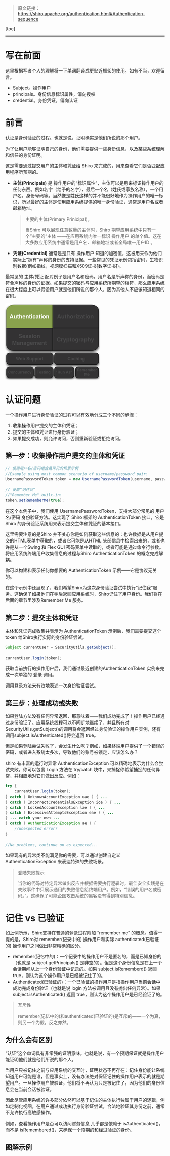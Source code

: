 > 原文链接：https://shiro.apache.org/authentication.html#Authentication-sequence

[toc]

----

# 写在前面

这里根据写者个人的理解将一下单词翻译成更贴近框架的使用。如有不当，欢迎留言。

- Subject。操作用户
- principals。身份信息标识属性，偏向授权
- credential。身份凭证，偏向认证



# 前言

认证是身份验证的过程。也就是说，证明确实是他们所说的那个用户。

为了让用户能够证明自己的身份，他们需要提供一些身份信息，以及某些系统理解和信任的身份证明。

这是需要通过提交用户的主体和凭证给 Shiro 来完成的，用来查看它们是否匹配应用程序所预期的。

- **主体(Principals)** 是 操作用户的“标识属性”，主体可以是用来标识操作用户的任何东西。例如名字（给予的名字），最后一个名（姓氏或家族名称），一个用户名，身份号码等。当然像是姓氏这样的并不能很好地作为操作用户的唯一标识，所以最好的主体是使用应用系统提供的唯一身份验证，通常是用户名或者邮箱地址。

  > 主要的主体(Primary Prinicipal)。
  >
  > 当Shiro 可以展现任意数量的主体时，Shiro 期望应用系统中只有一个“主要的“主体 ——在应用系统内唯一标识 操作用户 的单个值。这在大多数应用系统中通常是用户名、邮箱地址或者全局唯一用户ID 。

- **凭证(Credential)**  通常是是只有 操作用户 知道的加密值，这被用来作为他们实际上”拥有“声称的身份的支持证据。一些常见的凭证示例包括密码，生物识别数据(例如指纹，视网膜扫描和X509证书[数字证书])。

最常见的 主体/凭证 配对例子是用户名和密码。用户名是所声称的身份，而密码是符合声称的身份的证据。如果提交的密码与应用系统所期望的相符，那么应用系统在很大程度上可以假设用户就是他们所说的那个人，因为其他人不应该知道相同的密码。

 



![1654265260459](authentication.assets/1654265260459.png)



# 认证问题

一个操作用户进行身份验证的过程可以有效地分成三个不同的步骤：

1. 收集操作用户提交的主体和凭证；
2. 提交的主体和凭证进行身份验证；
3. 如果提交成功，则允许访问，否则重新验证或拒绝访问。

## 第一步：收集操作用户提交的主体和凭证

```java
// 使用用户名/密码组合最常见的场景示例
//Example using most common scenario of username/password pair:
UsernamePasswordToken token = new UsernamePasswordToken(username, password);

// 设置“记住我”
//"Remember Me" built-in:
token.setRememberMe(true);
```

在这个本例子中，我们使用 UsernamePasswordToken，支持大部分常见的 用户名/密码 身份验证方法。这实现了 Shiro 框架的 AuthenticationToken 接口，它是 Shiro 的身份验证系统用来表示提交主体和凭证的基本接口。

这里需要注意的是Shiro 并不关心你是如何获取这些信息的：也许数据是从用户提交的HTML表单中获取的，或者它可能是从HTML 头部信息中检索出来的，或者也许是从一个Swing 和 Flex GUI 密码表单中读取的，或者可能是通过命令行参数。将应用系统终端用户收集信息的过程与Shiro AuthenticationToken 的概念完成解耦。

你可以构建和表示任何你想要的 AuthenticationToken 示例——它是协议无关的。

在这个示例中还展现了，我们希望Shiro为这次身份验证尝试中执行“记住我”服务。这确保了如果他们在稍后返回应用系统时，Shiro记住了用户身份。我们将在后面的章节里涉及Remember Me 服务。

## 第二步：提交主体和凭证

主体和凭证完成收集并表示为 AuthenticationToken 示例后，我们需要提交这个token 给Shiro执行实际的身份验证尝试。

```java
Subject currentUser = SecurityUtils.getSubject();

currentUser.login(token);
```

获取当前执行的操作用户后，我们通过最近创建的AuthenticationToken 实例来完成一次单独的 登录 调用。

调用登录方法来有效地表述一次身份验证尝试。

## 第三步：处理成功或失败

如果登陆方法没有任何异常返回，那意味着——我们成功完成了！操作用户已经通过身份验证了。应用系统线程可以不间断地继续了，并且所有对SecurityUtils.getSubject()的调用将会返回经过身份验证的操作用户实例，还有调用subject.isAuthenticated()将会返回 true。

但是如果登陆尝试失败了，会发生什么呢？例如，如果终端用户提供了一个错误的密码，或者进入系统太多次，导致他们的账号被锁定，应该怎么办？

shiro 有丰富的运行时异常 AuthenticationException 可以精确地表示为什么会尝试失败。你可以包裹 Login 方法在 try/catch 块中，来捕捉你希望捕捉的任何异常，并相应地对它们做出反应。例如：

```java
try {
    currentUser.login(token);
} catch ( UnknownAccountException uae ) { ...
} catch ( IncorrectCredentialsException ice ) { ...
} catch ( LockedAccountException lae ) { ...
} catch ( ExcessiveAttemptsException eae ) { ...
} ... catch your own ...
} catch ( AuthenticationException ae ) {
    //unexpected error?
}

//No problems, continue on as expected...
```

如果现有的异常类不能满足你的需要，可以通过创建自定义 AuthenticationException 来表达特殊的失败场景。

> 登陆失败提示
>
> 当你的代码对特定异常做出反应并根据需要执行逻辑时，最佳安全实践是在失败事件中只展示通用的失败信息给终端用户。例如，“错误的用户名或密码。”。这确保了可能企图攻击系统的黑客没有得到特别信息。

# 记住 vs 已验证

如上例所示，Shiro支持在普通的登录过程附加 “remember me” 的概念。值得一提的是，Shiro对 remember(记录中的) 操作用户和实际 authenticated(已验证的) 操作用户之间做出非常精确的区分。

- remember(记忆中的)：一个记录中的操作用户不是匿名的，而是已知身份的（也就是 subject.getPrincipals() 是非空的）。但是这个身份信息是在上一个会话期间从上一个身份验证中记录的。如果 subject.isRememberd() 返回true，则认为这个操作用户是已经被记住了的。
- Authenticated(已验证的)：一个已验证的操作用户是指操作用户当前会话中成功完成身份验证（也就是说 login 方法被调用且没有抛出任何异常）。如果 subject.isAuthenticated() 返回 true，则认为这个操作用户是已经验证了的。

> 互斥性
>
> remember(记忆中的)和authenticated(已验证的)是互斥的——一个为真，则另一个为假，反之亦然。

## 为什么会有区别

“认证”这个单词具有非常强的证明意味。也就是说，有一个预期保证就是操作用户能证明他们就是他们所说的那个人。

当用户只被记住之前与应用系统的交互时，证明状态不再存在：记住身份能让系统知道用户可能是谁，但是事实上，没有办法绝对保证记住的操作用户表示的就是期望用户。一旦操作用户被验证，他们将不再认为只是被记住了，因为他们的身份信息会在当前会话被验证。

因此尽管应用系统的许多部分依然可以基于记住的主体执行独属于用户的逻辑，例如定制化视图，在用户通过成功执行身份验证尝试，合法地验证其身份之前，通常不允许执行高敏感操作。

例如，查看操作用户是否可以访问财务信息 几乎都是依赖于 isAuthenticated()，而不是 isRemembered()，来确保一个预期的和经过验证的身份。

## 图解示例

